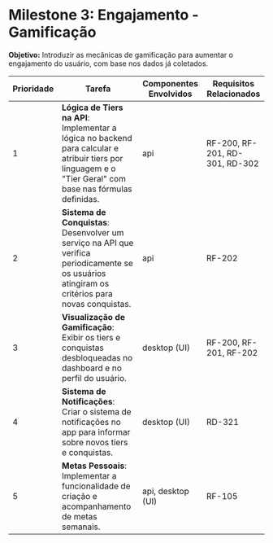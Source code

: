 # Milestone 3: Engajamento - Gamificação

**Objetivo:** Introduzir as mecânicas de gamificação para aumentar o engajamento do usuário, com base nos dados já coletados.

| Prioridade | Tarefa                                                                                                                                                     | Componentes Envolvidos | Requisitos Relacionados        |
| ---------- | ---------------------------------------------------------------------------------------------------------------------------------------------------------- | ---------------------- | ------------------------------ |
| 1          | **Lógica de Tiers na API**: Implementar a lógica no backend para calcular e atribuir tiers por linguagem e o "Tier Geral" com base nas fórmulas definidas. | api                    | RF-200, RF-201, RD-301, RD-302 |
| 2          | **Sistema de Conquistas**: Desenvolver um serviço na API que verifica periodicamente se os usuários atingiram os critérios para novas conquistas.          | api                    | RF-202                         |
| 3          | **Visualização de Gamificação**: Exibir os tiers e conquistas desbloqueadas no dashboard e no perfil do usuário.                                           | desktop (UI)           | RF-200, RF-201, RF-202         |
| 4          | **Sistema de Notificações**: Criar o sistema de notificações no app para informar sobre novos tiers e conquistas.                                          | desktop (UI)           | RD-321                         |
| 5          | **Metas Pessoais**: Implementar a funcionalidade de criação e acompanhamento de metas semanais.                                                            | api, desktop (UI)      | RF-105                         |
